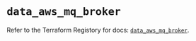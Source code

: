 # `data_aws_mq_broker`

Refer to the Terraform Registory for docs: [`data_aws_mq_broker`](https://www.terraform.io/docs/providers/aws/d/mq_broker).
